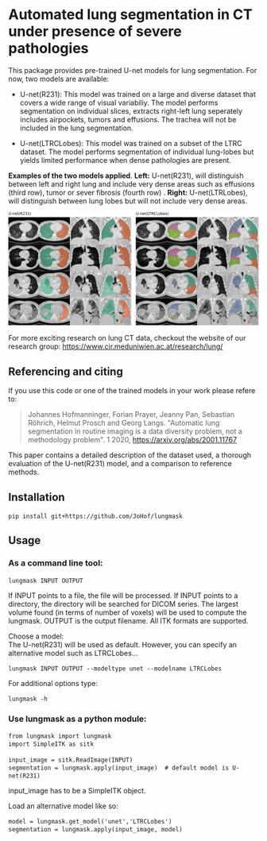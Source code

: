 # Automated lung segmentation in CT under presence of severe pathologies

This package provides pre-trained U-net models for lung segmentation. For now, two models are available:

- U-net(R231): This model was trained on a large and diverse dataset that covers a wide range of visual variabiliy. The model performs segmentation on individual slices, extracts right-left lung seperately includes airpockets, tumors and effusions. The trachea will not be included in the lung segmentation.

- U-net(LTRCLobes): This model was trained on a subset of the LTRC dataset. The model performs segmentation of individual lung-lobes but yields limited performance when dense pathologies are present. 

**Examples of the two models applied**. **Left:** U-net(R231), will distinguish between left and right lung and include very dense areas such as effusions (third row), tumor or sever fibrosis (fourth row) . **Right:** U-net(LTRLobes), will distinguish between lung lobes but will not include very dense areas.

![alt text](figures/figure.png "Result examples")

For more exciting research on lung CT data, checkout the website of our research group:
https://www.cir.meduniwien.ac.at/research/lung/

## Referencing and citing
If you use this code or one of the trained models in your work please refere to:

>Johannes Hofmanninger, Forian Prayer, Jeanny Pan, Sebastian Röhrich, Helmut Prosch and Georg Langs. "Automatic lung segmentation in routine imaging is a data diversity problem, not a methodology problem". 1 2020, https://arxiv.org/abs/2001.11767

This paper contains a detailed description of the dataset used, a thorough evaluation of the U-net(R231) model, and a comparison to reference methods.

## Installation
```
pip install git+https://github.com/JoHof/lungmask
```

## Usage
### As a command line tool:
```
lungmask INPUT OUTPUT
```
If INPUT points to a file, the file will be processed. If INPUT points to a directory, the directory will be searched for DICOM series. The largest volume found (in terms of number of voxels) will be used to compute the lungmask. OUTPUT is the output filename. All ITK formats are supported.

Choose a model: <br/>
The U-net(R231) will be used as default. However, you can specify an alternative model such as LTRCLobes...

```
lungmask INPUT OUTPUT --modeltype unet --modelname LTRCLobes
```

For additional options type:
```
lungmask -h
```

### Use lungmask as a python module:

```
from lungmask import lungmask
import SimpleITK as sitk

input_image = sitk.ReadImage(INPUT)
segmentation = lungmask.apply(input_image)  # default model is U-net(R231)
```
input_image has to be a SimpleITK object.

Load an alternative model like so:
```
model = lungmask.get_model('unet','LTRCLobes')
segmentation = lungmask.apply(input_image, model)
```


 
